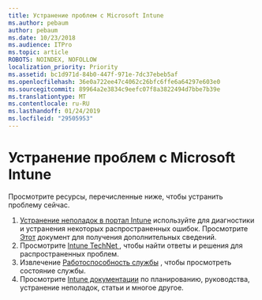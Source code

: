 ```yaml
---
title: Устранение проблем с Microsoft Intune
ms.author: pebaum
author: pebaum
ms.date: 10/23/2018
ms.audience: ITPro
ms.topic: article
ROBOTS: NOINDEX, NOFOLLOW
localization_priority: Priority
ms.assetid: bc1d971d-84b0-447f-971e-7dc37ebeb5af
ms.openlocfilehash: 36e0a722ee47c4062c26bfc6ffe6a64297e603e0
ms.sourcegitcommit: 89964a2e3834c9eefc07f8a3822494d7bbe7b39e
ms.translationtype: MT
ms.contentlocale: ru-RU
ms.lasthandoff: 01/24/2019
ms.locfileid: "29505953"
---
```

# <a name="troubleshoot-issues-with-microsoft-intune"></a>Устранение проблем с Microsoft Intune

Просмотрите ресурсы, перечисленные ниже, чтобы устранить проблему сейчас.
  
1. [Устранение неполадок в портал Intune](https://devicemanagement.microsoft.com/#blade/Microsoft_Intune_DeviceSettings/TroubleshootBlade) используйте для диагностики и устранения некоторых распространенных ошибок. Просмотрите [Этот](https://docs.microsoft.com/en-us/intune/help-desk-operators) документ для получения дополнительных сведений.  
2. Просмотрите [Intune TechNet ](https://social.technet.microsoft.com/forums/en-us/home?forum=microsoftintuneprod), чтобы найти ответы и решения для распространенных проблем.  
3. Извлечение [Работоспособность службы](https://portal.office.com/AdminPortal/Home#/servicehealth) , чтобы просмотреть состояние службы.   
4. Просмотрите [Intune документации](https://docs.microsoft.com/en-us/intune/) по планированию, руководства, устранение неполадок, статьи и многое другое. 
